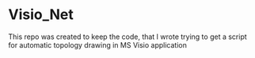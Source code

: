# Visio_Net
This repo was created to keep the code, that I wrote trying to get a script for automatic topology drawing  in MS Visio application
